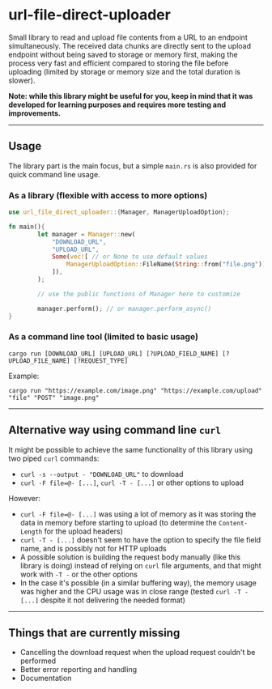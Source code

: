 # url-file-direct-uploader

Small library to read and upload file contents from a URL to an endpoint simultaneously. The received data chunks are directly sent to the upload endpoint without being saved to storage or memory first, making the process very fast and efficient compared to storing the file before uploading (limited by storage or memory size and the total duration is slower).

**Note: while this library might be useful for you, keep in mind that it was developed for learning purposes and requires more testing and improvements.**

___

## Usage

The library part is the main focus, but a simple `main.rs` is also provided for quick command line usage.

### As a library (flexible with access to more options)

```rust
use url_file_direct_uploader::{Manager, ManagerUploadOption};

fn main(){
        let manager = Manager::new(
            "DOWNLOAD_URL",
            "UPLOAD_URL",
            Some(vec![ // or None to use default values
                ManagerUploadOption::FileName(String::from("file.png")),
            ]),
        );

        // use the public functions of Manager here to customize

        manager.perform(); // or manager.perform_async()
}
```

### As a command line tool (limited to basic usage)

```
cargo run [DOWNLOAD_URL] [UPLOAD_URL] [?UPLOAD_FIELD_NAME] [?UPLOAD_FILE_NAME] [?REQUEST_TYPE]
```

Example:

```
cargo run "https://example.com/image.png" "https://example.com/upload" "file" "POST" "image.png"
```
___

## Alternative way using command line `curl`

It might be possible to achieve the same functionality of this library using two piped `curl` commands:

- `curl -s --output - "DOWNLOAD_URL"` to download
- `curl -F file=@- [...]`, `curl -T - [...]` or other options to upload

However:

- `curl -F file=@- [...]` was using a lot of memory as it was storing the data in memory before starting to upload (to determine the `Content-Length` for the upload headers)
- `curl -T - [...]` doesn't seem to have the option to specify the file field name, and is possibly not for HTTP uploads
- A possible solution is building the request body manually (like this library is doing) instead of relying on `curl` file arguments, and that might work with `-T -` or the other options
- In the case it's possible (in a similar buffering way), the memory usage was higher and the CPU usage was in close range (tested `curl -T - [...]` despite it not delivering the needed format)

___

## Things that are currently missing

- Cancelling the download request when the upload request couldn't be performed
- Better error reporting and handling
- Documentation